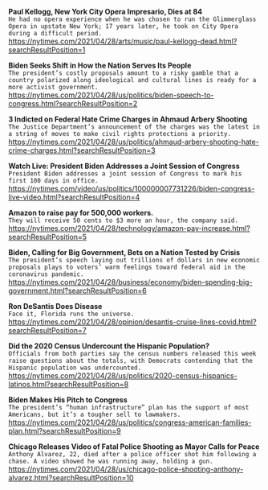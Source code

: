 **Paul Kellogg, New York City Opera Impresario, Dies at 84**\
`He had no opera experience when he was chosen to run the Glimmerglass Opera in upstate New York; 17 years later, he took on City Opera during a difficult period.`\
https://nytimes.com/2021/04/28/arts/music/paul-kellogg-dead.html?searchResultPosition=1

**Biden Seeks Shift in How the Nation Serves Its People**\
`The president’s costly proposals amount to a risky gamble that a country polarized along ideological and cultural lines is ready for a more activist government.`\
https://nytimes.com/2021/04/28/us/politics/biden-speech-to-congress.html?searchResultPosition=2

**3 Indicted on Federal Hate Crime Charges in Ahmaud Arbery Shooting**\
`The Justice Department’s announcement of the charges was the latest in a string of moves to make civil rights protections a priority.`\
https://nytimes.com/2021/04/28/us/politics/ahmaud-arbery-shooting-hate-crime-charges.html?searchResultPosition=3

**Watch Live: President Biden Addresses a Joint Session of Congress**\
`President Biden addresses a joint session of Congress to mark his first 100 days in office.`\
https://nytimes.com/video/us/politics/100000007731226/biden-congress-live-video.html?searchResultPosition=4

**Amazon to raise pay for 500,000 workers.**\
`They will receive 50 cents to $3 more an hour, the company said.`\
https://nytimes.com/2021/04/28/technology/amazon-pay-increase.html?searchResultPosition=5

**Biden, Calling for Big Government, Bets on a Nation Tested by Crisis**\
`The president’s speech laying out trillions of dollars in new economic proposals plays to voters’ warm feelings toward federal aid in the coronavirus pandemic.`\
https://nytimes.com/2021/04/28/business/economy/biden-spending-big-government.html?searchResultPosition=6

**Ron DeSantis Does Disease**\
`Face it, Florida runs the universe.`\
https://nytimes.com/2021/04/28/opinion/desantis-cruise-lines-covid.html?searchResultPosition=7

**Did the 2020 Census Undercount the Hispanic Population?**\
`Officials from both parties say the census numbers released this week raise questions about the totals, with Democrats contending that the Hispanic population was undercounted.`\
https://nytimes.com/2021/04/28/us/politics/2020-census-hispanics-latinos.html?searchResultPosition=8

**Biden Makes His Pitch to Congress**\
`The president’s “human infrastructure” plan has the support of most Americans, but it’s a tougher sell to lawmakers.`\
https://nytimes.com/2021/04/28/us/politics/congress-american-families-plan.html?searchResultPosition=9

**Chicago Releases Video of Fatal Police Shooting as Mayor Calls for Peace**\
`Anthony Alvarez, 22, died after a police officer shot him following a chase. A video showed he was running away, holding a gun.`\
https://nytimes.com/2021/04/28/us/chicago-police-shooting-anthony-alvarez.html?searchResultPosition=10

